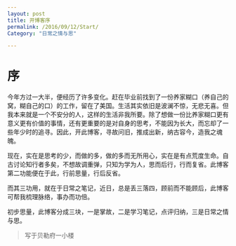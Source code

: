 ```yaml
---
layout: post
title: 开博客序
permalink: /2016/09/12/Start/
Category: "日常之情与思"

---
```

序
==========
今年方过一大半，便经历了许多变化。赶在毕业前找到了一份养家糊口（养自己的窝，糊自己的口）的工作，留在了美国。生活其实依旧是波澜不惊，无悲无喜。但我本来就是一个不安分的人，这样的生活非我所要。除了想做一份比养家糊口更有意义更有价值的事情，还有更重要的是对自身的思考，不能因为长大，而忘却了一些年少时的追寻。因此，开此博客，寻故问旧，推成出新，纳古容今，造我之魂魄。

现在，实在是思考的少，而做的多，做的多而无所用心，实在是有点荒度生命。自古讨论知行者多矣，不想故调重弹，只知为学为人，思而后行，行而复省。此博客第二功能便在于此，行前思量，行后反省。

而其三功用，就在于日常之笔记，近日，总是丢三落四，顾前而不能顾后，此博客可帮我梳理脉络，事办而功倍。

初步思量，此博客分成三块，一是掌故，二是学习笔记，点评归纳，三是日常之情与思。

>写于贝勒府一小楼
